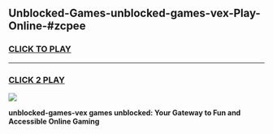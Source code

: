 
## Unblocked-Games-unblocked-games-vex-Play-Online-#zcpee
<h3>
<a href="https://premium.freeplayer.one?title=unblocked-games-vex&ref=27F">CLICK TO PLAY</a></h3>
<hr>

<h3>
<a href="https://premium.freeplayer.one?title=unblocked-games-vex&ref=27F">CLICK 2 PLAY</a>
  
</h3>

<a href="https://premium.freeplayer.one?title=unblocked-games-vex&ref=27F"><img src="https://clearcache.store/games.png"></a>


**unblocked-games-vex games unblocked: Your Gateway to Fun and Accessible Online Gaming**
